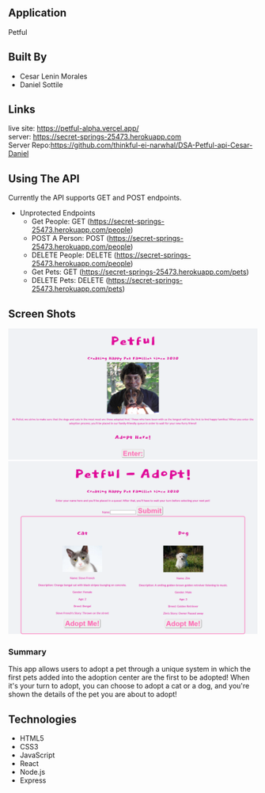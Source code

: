 ## Application
Petful

## Built By
- Cesar Lenin Morales
- Daniel Sottile

## Links
live site: https://petful-alpha.vercel.app/<br />
server: https://secret-springs-25473.herokuapp.com<br />
Server Repo:https://github.com/thinkful-ei-narwhal/DSA-Petful-api-Cesar-Daniel

## Using The API
Currently the API supports GET and POST endpoints.

- Unprotected Endpoints<br />
  + Get People: GET (https://secret-springs-25473.herokuapp.com/people)<br />
  + POST A Person: POST (https://secret-springs-25473.herokuapp.com/people)<br />
  + DELETE People: DELETE (https://secret-springs-25473.herokuapp.com/people)<br />
  + Get Pets: GET (https://secret-springs-25473.herokuapp.com/pets)<br />
  + DELETE Pets: DELETE (https://secret-springs-25473.herokuapp.com/pets)<br />

## Screen Shots
![Landing](images/LandingPage.png)<br />
![AdoptPage](images/AdoptPage.png)

### Summary
This app allows users to adopt a pet through a unique system in which the first pets added into the adoption center are the first to be adopted!
When it's your turn to adopt, you can choose to adopt a cat or a dog, and you're shown the details of the pet you are about to adopt!

## Technologies
  - HTML5
  - CSS3
  - JavaScript
  - React
  - Node.js
  - Express
